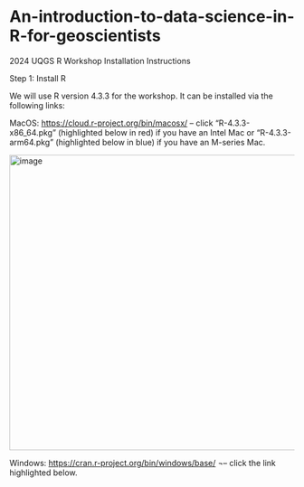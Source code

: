 # An-introduction-to-data-science-in-R-for-geoscientists

2024 UQGS R Workshop Installation Instructions

Step 1: Install R

We will use R version 4.3.3 for the workshop. It can be installed via the following links:

MacOS: https://cloud.r-project.org/bin/macosx/ – click “R-4.3.3-x86_64.pkg” (highlighted below in red) if you have an Intel Mac or “R-4.3.3-arm64.pkg” (highlighted below in blue) if you have an M-series Mac. 
 
 <img width="523" alt="image" src="https://github.com/JackFWard/An-introduction-to-data-science-in-R-for-geoscientists/assets/63625965/ae72bf07-56af-419d-b739-ff3ea3b91fe9">


Windows: https://cran.r-project.org/bin/windows/base/ ¬– click the link highlighted below. 

 
